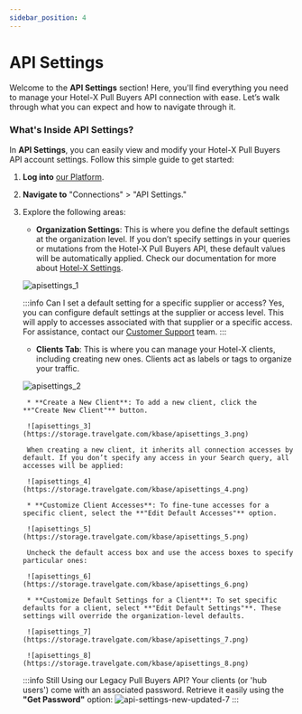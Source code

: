 ```yaml
---
sidebar_position: 4
---
```


# API Settings

Welcome to the **API Settings** section! Here, you'll find everything you need to manage your Hotel-X Pull Buyers API connection with ease. Let’s walk through what you can expect and how to navigate through it.

### What's Inside API Settings?

In **API Settings**, you can easily view and modify your Hotel-X Pull Buyers API account settings. Follow this simple guide to get started:

1. **Log into** [our Platform](https://www.travelgate.com/).

2. **Navigate to** "Connections" > "API Settings."

3. Explore the following areas:

    - **Organization Settings**: This is where you define the default settings at the organization level. If you don’t specify settings in your queries or mutations from the Hotel-X Pull Buyers API, these default values will be automatically applied. Check our documentation for more about [Hotel-X Settings](/docs/apis/for-buyers/hotel-x-pull-buyers-api/making-requests/settings).

    ![apisettings_1](https://storage.travelgate.com/kbase/apisettings_1.png)

    :::info Can I set a default setting for a specific supplier or access?
    Yes, you can configure default settings at the supplier or access level. This will apply to accesses associated with that supplier or a specific access. For assistance, contact our [Customer Support](https://app.travelgate.com/support) team.
    :::

    - **Clients Tab**: This is where you can manage your Hotel-X clients, including creating new ones. Clients act as labels or tags to organize your traffic.

    ![apisettings_2](https://storage.travelgate.com/kbase/apisettings_2.png)

        * **Create a New Client**: To add a new client, click the **"Create New Client"** button.

        ![apisettings_3](https://storage.travelgate.com/kbase/apisettings_3.png)

        When creating a new client, it inherits all connection accesses by default. If you don’t specify any access in your Search query, all accesses will be applied:

        ![apisettings_4](https://storage.travelgate.com/kbase/apisettings_4.png)

        * **Customize Client Accesses**: To fine-tune accesses for a specific client, select the **"Edit Default Accesses"** option.

        ![apisettings_5](https://storage.travelgate.com/kbase/apisettings_5.png)

        Uncheck the default access box and use the access boxes to specify particular ones:

        ![apisettings_6](https://storage.travelgate.com/kbase/apisettings_6.png)

        * **Customize Default Settings for a Client**: To set specific defaults for a client, select **"Edit Default Settings"**. These settings will override the organization-level defaults.

        ![apisettings_7](https://storage.travelgate.com/kbase/apisettings_7.png)

        ![apisettings_8](https://storage.travelgate.com/kbase/apisettings_8.png)

    :::info Still Using our Legacy Pull Buyers API?
	Your clients (or 'hub users') come with an associated password. Retrieve it easily using the **"Get Password"** option:
    ![api-settings-new-updated-7](https://storage.travelgate.com/kbase/apisettings_9.png)
    :::